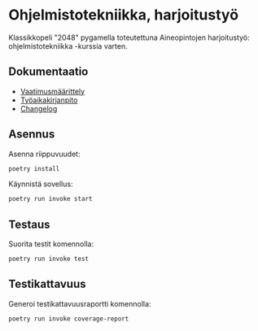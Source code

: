 # Ohjelmistotekniikka, harjoitustyö

Klassikkopeli "2048" pygamella toteutettuna Aineopintojen harjoitustyö: ohjelmistotekniikka -kurssia varten.

## Dokumentaatio

- [Vaatimusmäärittely](https://github.com/vdavd/ot-harjoitustyo/blob/master/dokumentaatio/vaatimusmaarittely.md)
- [Työaikakirjanpito](https://github.com/vdavd/ot-harjoitustyo/blob/master/dokumentaatio/tyoaikakirjanpito.md)
- [Changelog](https://github.com/vdavd/ot-harjoitustyo/blob/master/dokumentaatio/changelog.md)

## Asennus

Asenna riippuvuudet:

```bash
poetry install
```

Käynnistä sovellus:

```bash
poetry run invoke start
```

## Testaus

Suorita testit komennolla:

```bash
poetry run invoke test
```

## Testikattavuus

Generoi testikattavuusraportti komennolla:

```bash
poetry run invoke coverage-report
```
